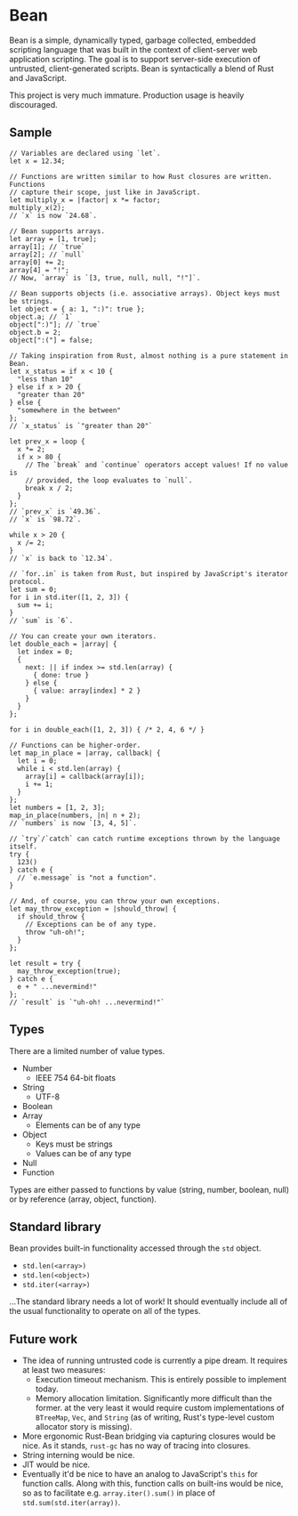 # Bean

Bean is a simple, dynamically typed, garbage collected, embedded scripting language that was built in the context of client-server web application scripting. The goal is to support server-side execution of untrusted, client-generated scripts. Bean is syntactically a blend of Rust and JavaScript.

This project is very much immature. Production usage is heavily discouraged.

## Sample

```
// Variables are declared using `let`.
let x = 12.34;

// Functions are written similar to how Rust closures are written. Functions
// capture their scope, just like in JavaScript.
let multiply_x = |factor| x *= factor;
multiply_x(2);
// `x` is now `24.68`.

// Bean supports arrays.
let array = [1, true];
array[1]; // `true`
array[2]; // `null`
array[0] += 2;
array[4] = "!";
// Now, `array` is `[3, true, null, null, "!"]`.

// Bean supports objects (i.e. associative arrays). Object keys must be strings.
let object = { a: 1, ":)": true };
object.a; // `1`
object[":)"]; // `true`
object.b = 2;
object[":("] = false;

// Taking inspiration from Rust, almost nothing is a pure statement in Bean.
let x_status = if x < 10 {
  "less than 10"
} else if x > 20 {
  "greater than 20"
} else {
  "somewhere in the between"
};
// `x_status` is `"greater than 20"`

let prev_x = loop {
  x *= 2;
  if x > 80 {
    // The `break` and `continue` operators accept values! If no value is
    // provided, the loop evaluates to `null`.
    break x / 2;
  }
};
// `prev_x` is `49.36`.
// `x` is `98.72`.

while x > 20 {
  x /= 2;
}
// `x` is back to `12.34`.

// `for..in` is taken from Rust, but inspired by JavaScript's iterator protocol.
let sum = 0;
for i in std.iter([1, 2, 3]) {
  sum += i;
}
// `sum` is `6`.

// You can create your own iterators.
let double_each = |array| {
  let index = 0;
  {
    next: || if index >= std.len(array) {
      { done: true }
    } else {
      { value: array[index] * 2 }
    }
  }
};

for i in double_each([1, 2, 3]) { /* 2, 4, 6 */ }

// Functions can be higher-order.
let map_in_place = |array, callback| {
  let i = 0;
  while i < std.len(array) {
    array[i] = callback(array[i]);
    i += 1;
  }
};
let numbers = [1, 2, 3];
map_in_place(numbers, |n| n + 2);
// `numbers` is now `[3, 4, 5]`.

// `try`/`catch` can catch runtime exceptions thrown by the language itself.
try {
  123()
} catch e {
  // `e.message` is "not a function".
}

// And, of course, you can throw your own exceptions.
let may_throw_exception = |should_throw| {
  if should_throw {
    // Exceptions can be of any type.
    throw "uh-oh!";
  }
};

let result = try {
  may_throw_exception(true);
} catch e {
  e + " ...nevermind!"
};
// `result` is `"uh-oh! ...nevermind!"`
```

## Types

There are a limited number of value types.

* Number
  * IEEE 754 64-bit floats
* String
  * UTF-8
* Boolean
* Array
  * Elements can be of any type
* Object
  * Keys must be strings
  * Values can be of any type
* Null
* Function

Types are either passed to functions by value (string, number, boolean, null) or by reference (array, object, function).

## Standard library

Bean provides built-in functionality accessed through the `std` object.

* `std.len(<array>)`
* `std.len(<object>)`
* `std.iter(<array>)`

...The standard library needs a lot of work! It should eventually include all of the usual functionality to operate on all of the types.

## Future work

* The idea of running untrusted code is currently a pipe dream. It requires at least two measures:
  * Execution timeout mechanism. This is entirely possible to implement today.
  * Memory allocation limitation. Significantly more difficult than the former. at the very least it would require custom implementations of `BTreeMap`, `Vec`, and `String` (as of writing, Rust's type-level custom allocator story is missing).
* More ergonomic Rust-Bean bridging via capturing closures would be nice. As it stands, `rust-gc` has no way of tracing into closures.
* String interning would be nice.
* JIT would be nice.
* Eventually it'd be nice to have an analog to JavaScript's `this` for function calls. Along with this, function calls on built-ins would be nice, so as to facilitate e.g. `array.iter().sum()` in place of `std.sum(std.iter(array))`.
